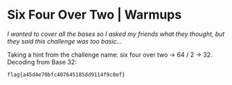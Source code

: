 # Six Four Over Two | Warmups

*I wanted to cover all the bases so I asked my friends what they thought, but they said this challenge was too basic...*

Taking a hint from the challenge name: six four over two -> 64 / 2 -> 32.  Decoding from Base 32:

```
flag{a45d4e70bfc407645185dd9114f9c0ef}
```